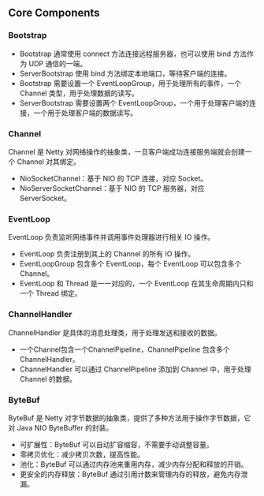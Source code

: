 ## Core Components
### Bootstrap
* Bootstrap 通常使用 connect 方法连接远程服务器，也可以使用 bind 方法作为 UDP 通信的一端。
* ServerBootstrap 使用 bind 方法绑定本地端口，等待客户端的连接。
* Bootstrap 需要设置一个 EventLoopGroup，用于处理所有的事件，一个 Channel 类型，用于处理数据的读写。
* ServerBootstrap 需要设置两个 EventLoopGroup，一个用于处理客户端的连接，一个用于处理客户端的数据读写。

### Channel
Channel 是 Netty 对网络操作的抽象类，一旦客户端成功连接服务端就会创建一个 Channel 对其绑定。
* NioSocketChannel：基于 NIO 的 TCP 连接，对应 Socket。
* NioServerSocketChannel：基于 NIO 的 TCP 服务器，对应 ServerSocket。

### EventLoop
EventLoop 负责监听网络事件并调用事件处理器进行相关 IO 操作。
* EventLoop 负责注册到其上的 Channel 的所有 IO 操作。
* EventLoopGroup 包含多个 EventLoop，每个 EventLoop 可以包含多个 Channel。
* EventLoop 和 Thread 是一一对应的，一个 EventLoop 在其生命周期内只和一个 Thread 绑定。

### ChannelHandler
ChannelHandler 是具体的消息处理类，用于处理发送和接收的数据。
* 一个Channel包含一个ChannelPipeline，ChannelPipeline 包含多个 ChannelHandler。
* ChannelHandler 可以通过 ChannelPipeline 添加到 Channel 中，用于处理 Channel 的数据。

### ByteBuf
ByteBuf 是 Netty 对字节数据的抽象类，提供了多种方法用于操作字节数据，它对 Java NIO ByteBuffer 的封装。
* 可扩展性：ByteBuf 可以自动扩容缩容，不需要手动调整容量。
* 零拷贝优化：减少拷贝次数，提高性能。
* 池化：ByteBuf 可以通过内存池来重用内存，减少内存分配和释放的开销。
* 更安全的内存释放：ByteBuf 通过引用计数来管理内存的释放，避免内存泄漏。
